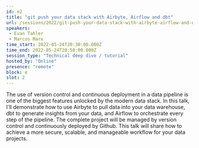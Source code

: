 ```yaml
---
id: e2
title: "git push your data stack with Airbyte, Airflow and dbt"
url: /sessions/2022/git-push-your-data-stack-with-airbyte-airflow-and-dbt
speakers:
 - Evan Tahler
 - Marcos Marx
time_start: 2022-05-24T20:30:00.000Z
time_end: 2022-05-24T20:50:00.000Z
session_type: "Technical deep dive / tutorial"
hosted_by: "Online"
presence: "remote"
block: e
slot: 2
---
```


The use of version control and continuous deployment in a data pipeline is one of the biggest features unlocked by the modern data stack. In this talk, I'll demonstrate how to use Airbyte to pull data into your data warehouse, dbt to generate insights from your data, and Airflow to orchestrate every step of the pipeline. The complete project will be managed by version control and continuously deployed by Github. This talk will share how to achieve a more secure, scalable, and manageable workflow for your data projects.